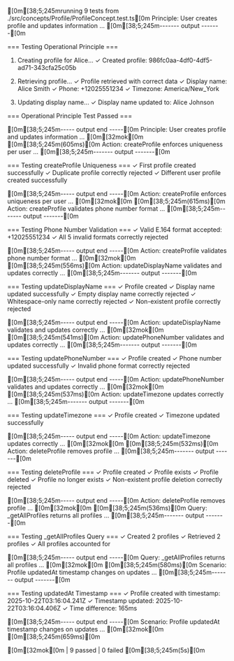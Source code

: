 [0m[38;5;245mrunning 9 tests from ./src/concepts/Profile/ProfileConcept.test.ts[0m
Principle: User creates profile and updates information ...
[0m[38;5;245m------- output -------[0m

=== Testing Operational Principle ===

1. Creating profile for Alice...
   ✓ Created profile: 986fc0aa-4df0-4df5-ad71-343cfa25c05b

2. Retrieving profile...
   ✓ Profile retrieved with correct data
   ✓ Display name: Alice Smith
   ✓ Phone: +12025551234
   ✓ Timezone: America/New_York

3. Updating display name...
   ✓ Display name updated to: Alice Johnson

=== Operational Principle Test Passed ===

[0m[38;5;245m----- output end -----[0m
Principle: User creates profile and updates information ... [0m[32mok[0m [0m[38;5;245m(605ms)[0m
Action: createProfile enforces uniqueness per user ...
[0m[38;5;245m------- output -------[0m

=== Testing createProfile Uniqueness ===
✓ First profile created successfully
✓ Duplicate profile correctly rejected
✓ Different user profile created successfully

[0m[38;5;245m----- output end -----[0m
Action: createProfile enforces uniqueness per user ... [0m[32mok[0m [0m[38;5;245m(615ms)[0m
Action: createProfile validates phone number format ...
[0m[38;5;245m------- output -------[0m

=== Testing Phone Number Validation ===
✓ Valid E.164 format accepted: +12025551234
✓ All 5 invalid formats correctly rejected

[0m[38;5;245m----- output end -----[0m
Action: createProfile validates phone number format ... [0m[32mok[0m [0m[38;5;245m(556ms)[0m
Action: updateDisplayName validates and updates correctly ...
[0m[38;5;245m------- output -------[0m

=== Testing updateDisplayName ===
✓ Profile created
✓ Display name updated successfully
✓ Empty display name correctly rejected
✓ Whitespace-only name correctly rejected
✓ Non-existent profile correctly rejected

[0m[38;5;245m----- output end -----[0m
Action: updateDisplayName validates and updates correctly ... [0m[32mok[0m [0m[38;5;245m(541ms)[0m
Action: updatePhoneNumber validates and updates correctly ...
[0m[38;5;245m------- output -------[0m

=== Testing updatePhoneNumber ===
✓ Profile created
✓ Phone number updated successfully
✓ Invalid phone format correctly rejected

[0m[38;5;245m----- output end -----[0m
Action: updatePhoneNumber validates and updates correctly ... [0m[32mok[0m [0m[38;5;245m(537ms)[0m
Action: updateTimezone updates correctly ...
[0m[38;5;245m------- output -------[0m

=== Testing updateTimezone ===
✓ Profile created
✓ Timezone updated successfully

[0m[38;5;245m----- output end -----[0m
Action: updateTimezone updates correctly ... [0m[32mok[0m [0m[38;5;245m(532ms)[0m
Action: deleteProfile removes profile ...
[0m[38;5;245m------- output -------[0m

=== Testing deleteProfile ===
✓ Profile created
✓ Profile exists
✓ Profile deleted
✓ Profile no longer exists
✓ Non-existent profile deletion correctly rejected

[0m[38;5;245m----- output end -----[0m
Action: deleteProfile removes profile ... [0m[32mok[0m [0m[38;5;245m(536ms)[0m
Query: _getAllProfiles returns all profiles ...
[0m[38;5;245m------- output -------[0m

=== Testing _getAllProfiles Query ===
✓ Created 2 profiles
✓ Retrieved 2 profiles
✓ All profiles accounted for

[0m[38;5;245m----- output end -----[0m
Query: _getAllProfiles returns all profiles ... [0m[32mok[0m [0m[38;5;245m(580ms)[0m
Scenario: Profile updatedAt timestamp changes on updates ...
[0m[38;5;245m------- output -------[0m

=== Testing updatedAt Timestamp ===
✓ Profile created with timestamp: 2025-10-22T03:16:04.241Z
✓ Timestamp updated: 2025-10-22T03:16:04.406Z
✓ Time difference: 165ms

[0m[38;5;245m----- output end -----[0m
Scenario: Profile updatedAt timestamp changes on updates ... [0m[32mok[0m [0m[38;5;245m(659ms)[0m

[0m[32mok[0m | 9 passed | 0 failed [0m[38;5;245m(5s)[0m

